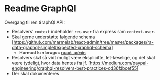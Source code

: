 # Readme GraphQl

Overgang til ren GraphQl API:

- Resolvers' `context` indeholder `req.user` fra express som `context.user`.
- Skal gerne understøtte følgende schema [https://github.com/marmelab/react-admin/tree/master/packages/ra-data-graphql-simple#expected-graphql-schema]
  - Hermed kan bruges [react-admin](https://github.com/marmelab/react-admin/tree/master/packages/ra-data-graphql-simple#expected-graphql-schema)
- Resolvers skal så vidt muligt være eksplicitte, let-læselige, og det skal være tydeligt, hvor data hentes fra jf. [https://medium.com/paypal-engineering/graphql-resolvers-best-practices-cd36fdbcef55]
- Der skal dokumenteres
